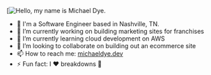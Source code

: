 [![Hello, my name is Michael Dye.](https://res.cloudinary.com/dz9tjef2b/image/upload/v1607811766/github/michael-dye-banner_rbh59m.jpg)

- 📍 I'm a Software Engineer based in Nashville, TN.
- 🔭 I’m currently working on building marketing sites for franchises
- 🌱 I’m currently learning cloud development on AWS
- 👯 I’m looking to collaborate on building out an ecommerce site
- 📫 How to reach me: [michaeldye.dev](http://michaeldye.dev)
- ⚡ Fun fact: I ❤️ breakdowns 🎸
